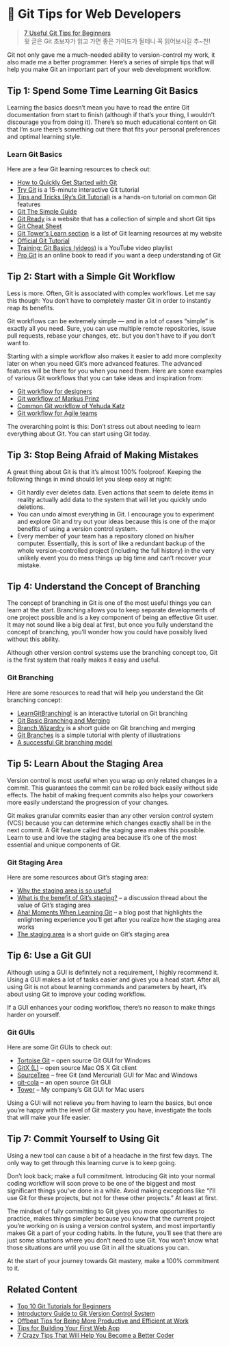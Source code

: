 # 📌 Git Tips for Web Developers

> [7 Useful Git Tips for Beginners](https://www.webfx.com/blog/web-design/git-tips/)<br> 윗 글은 Git 초보자가 읽고 가면 좋은 가이드가 될테니 꼭 읽어보시길 추~천!

Git not only gave me a much-needed ability to version-control my work, it also made me a better programmer. Here’s a series of simple tips that will help you make Git an important part of your web development workflow.

## Tip 1: Spend Some Time Learning Git Basics

Learning the basics doesn’t mean you have to read the entire Git documentation from start to finish (although if that’s your thing, I wouldn’t discourage you from doing it). There’s so much educational content on Git that I’m sure there’s something out there that fits your personal preferences and optimal learning style.

### Learn Git Basics
Here are a few Git learning resources to check out:

- [How to Quickly Get Started with Git](https://example.com)
- [Try Git](https://try.github.io) is a 15-minute interactive Git tutorial
- [Tips and Tricks (Ry’s Git Tutorial)](https://example.com) is a hands-on tutorial on common Git features
- [Git The Simple Guide](https://example.com)
- [Git Ready](https://example.com) is a website that has a collection of simple and short Git tips
- [Git Cheat Sheet](https://example.com)
- [Git Tower’s Learn section](https://example.com) is a list of Git learning resources at my website
- [Official Git Tutorial](https://example.com)
- [Training: Git Basics (videos)](https://www.youtube.com/playlist?list=PLg7s6cbtAD16Pgp6WIVfI_t4Hf1rkB6B-) is a YouTube video playlist
- [Pro Git](https://git-scm.com/book/en/v2) is an online book to read if you want a deep understanding of Git

## Tip 2: Start with a Simple Git Workflow

Less is more. Often, Git is associated with complex workflows. Let me say this though: You don’t have to completely master Git in order to instantly reap its benefits.

Git workflows can be extremely simple — and in a lot of cases “simple” is exactly all you need. Sure, you can use multiple remote repositories, issue pull requests, rebase your changes, etc. but you don’t have to if you don’t want to.

Starting with a simple workflow also makes it easier to add more complexity later on when you need Git’s more advanced features. The advanced features will be there for you when you need them. Here are some examples of various Git workflows that you can take ideas and inspiration from:

- [Git workflow for designers](https://example.com)
- [Git workflow of Markus Prinz](https://example.com)
- [Common Git workflow of Yehuda Katz](https://example.com)
- [Git workflow for Agile teams](https://example.com)

The overarching point is this: Don’t stress out about needing to learn everything about Git. You can start using Git today.

## Tip 3: Stop Being Afraid of Making Mistakes

A great thing about Git is that it’s almost 100% foolproof. Keeping the following things in mind should let you sleep easy at night:

- Git hardly ever deletes data. Even actions that seem to delete items in reality actually add data to the system that will let you quickly undo deletions.
- You can undo almost everything in Git. I encourage you to experiment and explore Git and try out your ideas because this is one of the major benefits of using a version control system.
- Every member of your team has a repository cloned on his/her computer. Essentially, this is sort of like a redundant backup of the whole version-controlled project (including the full history) in the very unlikely event you do mess things up big time and can’t recover your mistake.

## Tip 4: Understand the Concept of Branching

The concept of branching in Git is one of the most useful things you can learn at the start. Branching allows you to keep separate developments of one project possible and is a key component of being an effective Git user. It may not sound like a big deal at first, but once you fully understand the concept of branching, you’ll wonder how you could have possibly lived without this ability.

Although other version control systems use the branching concept too, Git is the first system that really makes it easy and useful.

### Git Branching
Here are some resources to read that will help you understand the Git branching concept:

- [LearnGitBranching!](https://learngitbranching.js.org/) is an interactive tutorial on Git branching
- [Git Basic Branching and Merging](https://example.com)
- [Branch Wizardry](https://example.com) is a short guide on Git branching and merging
- [Git Branches](https://example.com) is a simple tutorial with plenty of illustrations
- [A successful Git branching model](https://nvie.com/posts/a-successful-git-branching-model/)

## Tip 5: Learn About the Staging Area

Version control is most useful when you wrap up only related changes in a commit. This guarantees the commit can be rolled back easily without side effects. The habit of making frequent commits also helps your coworkers more easily understand the progression of your changes.

Git makes granular commits easier than any other version control system (VCS) because you can determine which changes exactly shall be in the next commit. A Git feature called the staging area makes this possible. Learn to use and love the staging area because it’s one of the most essential and unique components of Git.

### Git Staging Area
Here are some resources about Git’s staging area:

- [Why the staging area is so useful](https://example.com)
- [What is the benefit of Git’s staging?](https://example.com) – a discussion thread about the value of Git’s staging area
- [Aha! Moments When Learning Git](https://example.com) – a blog post that highlights the enlightening experience you’ll get after you realize how the staging area works
- [The staging area](https://example.com) is a short guide on Git’s staging area

## Tip 6: Use a Git GUI

Although using a GUI is definitely not a requirement, I highly recommend it. Using a GUI makes a lot of tasks easier and gives you a head start. After all, using Git is not about learning commands and parameters by heart, it’s about using Git to improve your coding workflow.

If a GUI enhances your coding workflow, there’s no reason to make things harder on yourself.

### Git GUIs
Here are some Git GUIs to check out:

- [Tortoise Git](https://tortoisegit.org/) – open source Git GUI for Windows
- [GitX (L)](https://example.com) – open source Mac OS X Git client
- [SourceTree](https://www.sourcetreeapp.com/) – free Git (and Mercurial) GUI for Mac and Windows
- [git-cola](https://git-cola.github.io/) – an open source Git GUI
- [Tower](https://www.git-tower.com/) – My company’s Git GUI for Mac users

Using a GUI will not relieve you from having to learn the basics, but once you’re happy with the level of Git mastery you have, investigate the tools that will make your life easier.

## Tip 7: Commit Yourself to Using Git

Using a new tool can cause a bit of a headache in the first few days. The only way to get through this learning curve is to keep going.

Don’t look back; make a full commitment. Introducing Git into your normal coding workflow will soon prove to be one of the biggest and most significant things you’ve done in a while. Avoid making exceptions like “I’ll use Git for these projects, but not for these other projects.” At least at first.

The mindset of fully committing to Git gives you more opportunities to practice, makes things simpler because you know that the current project you’re working on is using a version control system, and most importantly makes Git a part of your coding habits. In the future, you’ll see that there are just some situations where you don’t need to use Git. You won’t know what those situations are until you use Git in all the situations you can.

At the start of your journey towards Git mastery, make a 100% commitment to it.

## Related Content
- [Top 10 Git Tutorials for Beginners](https://example.com)
- [Introductory Guide to Git Version Control System](https://example.com)
- [Offbeat Tips for Being More Productive and Efficient at Work](https://example.com)
- [Tips for Building Your First Web App](https://example.com)
- [7 Crazy Tips That Will Help You Become a Better Coder](https://example.com)
